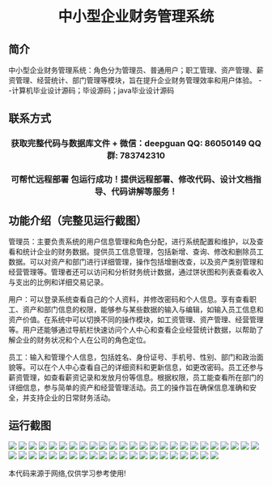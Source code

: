 <p><h1 align="center">中小型企业财务管理系统</h1></p>

## 简介
中小型企业财务管理系统：角色分为管理员、普通用户；职工管理、资产管理、薪资管理、经营统计、部门管理等模块，旨在提升企业财务管理效率和用户体验。    --计算机毕业设计源码；毕设源码；java毕业设计源码


## 联系方式
<p><h3 align="center">获取完整代码与数据库文件 + 微信：deepguan QQ: 86050149 QQ群: 783742310</h3></p>
<p><h3 align="center">可帮忙远程部署 包运行成功！提供远程部署、修改代码、设计文档指导、代码讲解等服务！</h3></p>

## 功能介绍（完整见运行截图）
管理员：主要负责系统的用户信息管理和角色分配，进行系统配置和维护，以及查看和统计企业的财务数据。提供员工信息管理，包括新增、查询、修改和删除员工数据。可以对资产和部门进行详细管理，操作包括增删改查，以及资产类别管理和经营管理等。管理者还可以访问和分析财务统计数据，通过饼状图和列表查看收入与支出的比例和详细交易记录。

用户：可以登录系统查看自己的个人资料，并修改密码和个人信息。享有查看职工、资产和部门信息的权限，能够参与某些数据的输入与编辑，如输入员工信息和资产价值。在系统中可以切换不同的操作模块，如工资管理、资产管理、经营管理等。用户还能够通过导航栏快速访问个人中心和查看企业经营统计数据，以帮助了解企业的财务状况和个人在公司的角色定位。

员工：输入和管理个人信息，包括姓名、身份证号、手机号、性别、部门和政治面貌等。可以在个人中心查看自己的详细资料和更新信息，如更改密码。员工还参与薪资管理，如查看薪资记录和发放月份等信息。根据权限，员工能查看所在部门的详细信息，参与简单的资产和经营管理活动。员工的操作旨在确保信息准确和安全，并支持企业的日常财务活动。


## 运行截图
![](img/001.jpg)
![](img/002.jpg)
![](img/003.jpg)
![](img/004.jpg)
![](img/005.jpg)
![](img/006.jpg)
![](img/007.jpg)
![](img/008.jpg)
![](img/009.jpg)
![](img/010.jpg)
![](img/011.jpg)
![](img/012.jpg)
![](img/013.jpg)
![](img/014.jpg)
![](img/015.jpg)
![](img/016.jpg)
![](img/017.jpg)
![](img/018.jpg)
![](img/019.jpg)
![](img/020.jpg)
![](img/021.jpg)
![](img/022.jpg)
![](img/023.jpg)
![](img/024.jpg)
![](img/025.jpg)
![](img/026.jpg)
![](img/027.jpg)
![](img/028.jpg)
![](img/029.jpg)
![](img/030.jpg)
![](img/031.jpg)
![](img/032.jpg)
![](img/033.jpg)
![](img/034.jpg)
![](img/035.jpg)
![](img/036.jpg)
![](img/037.jpg)
![](img/038.jpg)
![](img/039.jpg)
![](img/040.jpg)
![](img/041.jpg)
![](img/042.jpg)
![](img/043.jpg)
![](img/044.jpg)
![](img/045.jpg)
![](img/046.jpg)

<p>本代码来源于网络,仅供学习参考使用!</p>
